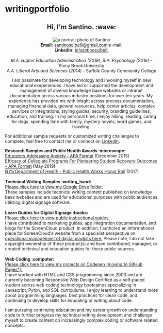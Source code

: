 # writingportfolio
<h2><p align="center">Hi, I'm Santino. :wave:</h2></p>
<p align="center"><img alt="a portrait photo of Santino" src="https://media-exp1.licdn.com/dms/image/C4D03AQEWFPBuInmWtQ/profile-displayphoto-shrink_200_200/0/1609695744895?e=1648080000&v=beta&t=zGe3ZU6_qyPx1Pxrk0o4J1rm8v6XPlSnUoxeuMSC4S4"><br>
  <b>Email:</b> <a href="mailto:santinoscibelli@gmail.com">santinoscibelli@gmail.com</a>:e-mail:<br>
  <b>LinkedIn:</b> <a href="https://www.linkedin.com/in/santinoscibelli/">in/santinoscibelli</a><br>
  <br>
  <i>M.A. Higher Education Administration (2019), B.A. Psychology (2016)</i> - Stony Brook University<br>
  <i>A.A. Liberal Arts and Sciences (2014)</i> - Suffolk County Community College<br>
<p align="center">I am passinate for developing technology and involving myself in new educational exeperiences. I have led or supported the development and management of diverse knowledge base websites or intranet documentation across various industry positions for over ten years. My experience has provided me with inisght across process documentation, managing financial data, general resources, help center articles, complex services or integrations, styling guides, security, branding guidelines, education, and training. In my personal time, I enjoy hiking, reading, caring for dogs, spending time with family, mystery novels, word games, and traveling.<br>
<p>For additional sample requests or customized writing challenges to complete, feel free to contact me or connect on <a href="https://www.linkedin.com/in/santinoscibelli/">LinkedIn</a>.</p>
<b>Research Samples and Public Health Awards :microscope:</b><br>
<a href="https://github.com/sfsexplorer/writingportfolio/blob/main/Santino%20Scibelli%20-%20Educators%20Addressing%20Anxiety.pdf">Educators Addressing Anxiety - APA Format</a> (December 2015)<br>
<a href="https://github.com/sfsexplorer/writingportfolio/blob/main/Santino%20Scibelli%20-%20Efficacy%20of%20Collegiate%20Programs%20For%20Pioneering%20Student%20Recovery%20Outcomes.pdf">Efficacy of Collegiate Programs For Pioneering Student Recovery Outcomes - APA Format</a> (May 2019)<br>
<a href="https://www.health.ny.gov/prevention/public_health_works/honor_roll/2017/zika_action_plan.htm">NYS Department of Health - Public Health Works Honor Roll</a> (2017)<br>
<br>
<b>Technical Writing Samples :writing_hand:</b><br>
<a href="https://drive.google.com/drive/folders/1PgirRfe0MvKAPAT8eshMxTIl7nQKuQAe">Please click here to view my Google Drive folder.</a><br>
These samples include technical writing content published on knowledge base websites and are used for educational purposes with public audiences utilizing digital signage software.<br>
<br>
<b>Learn Guides for Digital Signage :books:</b><br>
<a href="https://screencloud.com/learn">Please click here to view public instructional guides.</a><br>
I have contributed to marketing guides, app integration documentation, and blogs for the ScreenCloud product. In addition, I authored an informational piece for ScreenCloud's website from a specialist perspective on <a href="https://screencloud.com/blog/the-ultimate-guide-to-digital-signage-playlists">operational management of digital playlists here.</a> Please note, I do not take copyright ownership of these product(s) and have contributed, managed, or created technical and education guides for these public sources.<br>
<br>
<b>Web Coding :computer:</b><br>
<a href="https://codepen.io/scibssss">Please click here to view my projects on Codepen (moving to GitHub Pages*).</a><br>
I have worked with HTML and CSS programming since 2003 and am currently becoming Responsive Web Design Certified as a self-paced student across web coding technology bootcamps specializing in Javascript, Pyton, and SQL curriculums. I enjoy learning to understand more about programming languages, best practices for clean code, and continuing to develop skills for educating or writing about code.<p>
<p>I am pursuing continuing education and my career growth on understanding code to further progress my technical writing development and challenge myself to create content on increasingly complex coding or software related concepts.</p>
